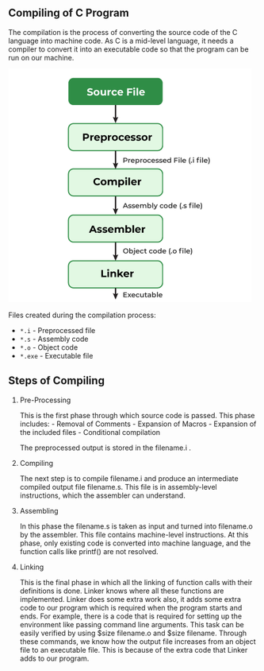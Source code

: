## Compiling of C Program

The compilation is the process of converting the source code of the C language into machine code. As C is a mid-level language, it needs a compiler to convert it into an executable code so that the program can be run on our machine.

![Compiling in C](./images/Compilation-Process-in-C.png "a title")

Files created during the compilation process:
- `*.i` - Preprocessed file
- `*.s` - Assembly code
- `*.o` - Object code
- `*.exe` - Executable file

## Steps of Compiling

1. Pre-Processing

    This is the first phase through which source code is passed. This phase includes:
        - Removal of Comments
        - Expansion of Macros
        - Expansion of the included files
        - Conditional compilation

    The preprocessed output is stored in the filename.i .

2. Compiling

    The next step is to compile filename.i and produce an intermediate compiled output file filename.s. This file is in assembly-level instructions, which the assembler can understand.

3. Assembling

    In this phase the filename.s is taken as input and turned into filename.o by the assembler. This file contains machine-level instructions. At this phase, only existing code is converted into machine language, and the function calls like printf() are not resolved.

4. Linking

    This is the final phase in which all the linking of function calls with their definitions is done. Linker knows where all these functions are implemented. Linker does some extra work also, it adds some extra code to our program which is required when the program starts and ends. For example, there is a code that is required for setting up the environment like passing command line arguments. This task can be easily verified by using $size filename.o and $size filename. Through these commands, we know how the output file increases from an object file to an executable file. This is because of the extra code that Linker adds to our program. 